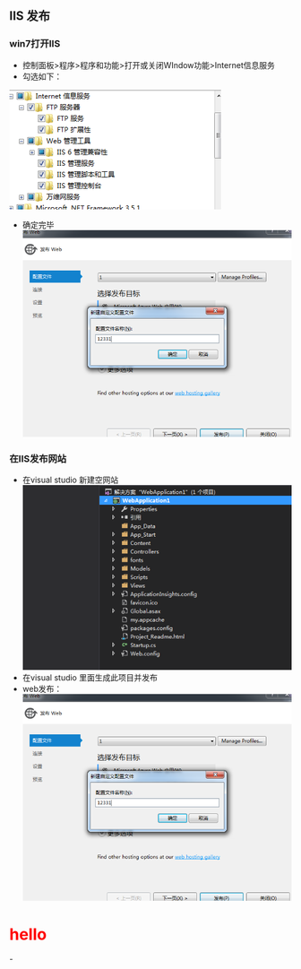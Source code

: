 ## IIS 发布
### win7打开IIS
 - 控制面板>程序>程序和功能>打开或关闭WIndow功能>Internet信息服务
 - 勾选如下：
 
 ![](/assets/微信图片_20170809151824.png)
 - 确定完毕
![](/assets/微信图片_20170809152538.png)
### 在IIS发布网站
  - 在visual studio 新建空网站
  ![](/assets/微信图片_20170809152310.png)
  - 在visual studio 里面生成此项目并发布
  - web发布：
   ![](/assets/微信图片_20170809152538.png)
  
   <h1 style="color:red">hello</h1>
   - 
 